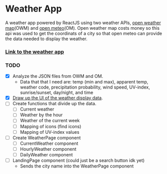 # Weather App

A weather app powered by ReactJS using two weather APIs, [open weather map](https://openweathermap.org/api)(OWM) and [open meteo](https://open-meteo.com/en/docs)(OM). Open weather map costs money so this api was used to get the coordinats of a city so that open meteo can provide the data needed to display the weather.

### [Link to the weather app]()


### TODO

- [x] Analyze the JSON files from OWM and OM.
    - Data that that I need are: temp (min and max), apparent temp, weather code, precipitation probability, wind speed, UV-index, sunrise/sunset, day/night, and time 
- [x] [Draw up the UI of the weather display data](). 
- [ ] Create functions that divide up the data.
    - [ ] Current weather
    - [ ] Weather by the hour
    - [ ] Weather of the current week
    - [ ] Mapping of icons (find icons)
    - [ ] Mapping of UV-index values
- [ ] Create WeatherPage component
    - [ ] CurrentWeather component
    - [ ] HourlyWeather component
    - [ ] DailyWeather component
- [ ] LandingPage component (could just be a search button idk yet)
    - Sends the city name into the WeatherPage component